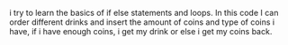 i try to learn the basics of if else statements and loops.
In this code I can order different drinks and insert the amount of coins and type of coins i have, if i have enough coins, i get my drink or else i get my coins back.